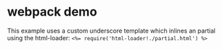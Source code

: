 # webpack demo

This example uses a custom underscore template which inlines an partial using the html-loader:
`<%= require('html-loader!./partial.html') %>`
